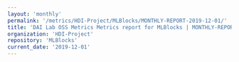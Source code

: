 ```yaml
---
layout: 'monthly'
permalink: '/metrics/HDI-Project/MLBlocks/MONTHLY-REPORT-2019-12-01/'
title: 'DAI Lab OSS Metrics Metrics report for MLBlocks | MONTHLY-REPORT-2019-12-01'
organization: 'HDI-Project'
repository: 'MLBlocks'
current_date: '2019-12-01'
---
```


